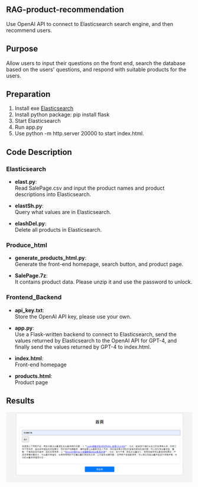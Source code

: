 ## RAG-product-recommendation
Use OpenAI API to connect to Elasticsearch search engine, and then recommend users.

## Purpose
Allow users to input their questions on the front end, search the database based on the users' questions, and respond with suitable products for the users.

## Preparation

1. Install exe [Elasticsearch](https://www.elastic.co/cn/elasticsearch)
2. Install python package: pip install flask
3. Start Elasticsearch
4. Run app.py
5. Use python -m http.server 20000 to start index.html.

## Code Description

### Elasticsearch

- **elast.py**:  
  Read SalePage.csv and input the product names and product descriptions into Elasticsearch.

- **elastSh.py**:  
  Query what values are in Elasticsearch.

- **elashDel.py**:  
  Delete all products in Elasticsearch.

### Produce_html

- **generate_products_html.py**:  
  Generate the front-end homepage, search button, and product page.

- **SalePage.7z**:  
  It contains product data. Please unzip it and use the password to unlock.

### Frontend_Backend

- **api_key.txt**:  
  Store the OpenAI API key, please use your own.

- **app.py**:  
  Use a Flask-written backend to connect to Elasticsearch, send the values returned by Elasticsearch to the OpenAI API for GPT-4, and finally send the values returned by GPT-4 to index.html.

- **index.html**:  
  Front-end homepage

- **products.html**:  
  Product page

## Results

![Result_1 Image](images/Result_1.PNG)